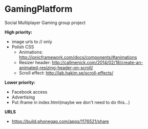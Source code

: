 GamingPlatform
==============
Social Multiplayer Gaming group project

**High priority:**
* image urls to // only
* Polish CSS
  * Animations: http://ionicframework.com/docs/components/#animations
  * Resizer header: http://callmenick.com/2014/02/18/create-an-animated-resizing-header-on-scroll/
  * Scroll effect: http://lab.hakim.se/scroll-effects/

**Lower priority:**
* Facebook access
* Advertising
* Put iframe in index.html(maybe we don't need to do this...)

**URLS**
* https://build.phonegap.com/apps/1176521/share
